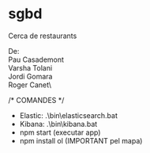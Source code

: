 # sgbd
Cerca de restaurants

De:\
Pau Casademont\
Varsha Tolani\
Jordi Gomara\
Roger Canet\



/* COMANDES */
- Elastic: .\bin\elasticsearch.bat
- Kibana: .\bin\kibana.bat
- npm start (executar app)
- npm install ol (IMPORTANT pel mapa)
